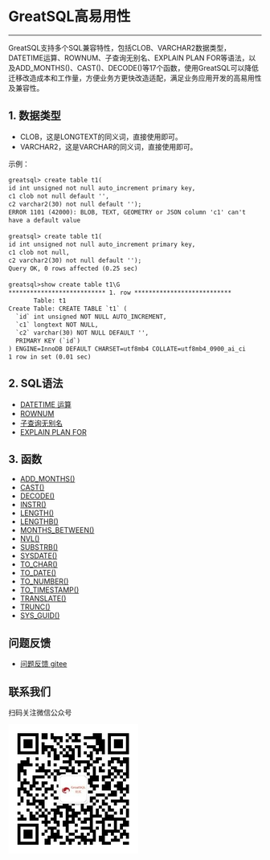 # GreatSQL高易用性
---

GreatSQL支持多个SQL兼容特性，包括CLOB、VARCHAR2数据类型，DATETIME运算、ROWNUM、子查询无别名、EXPLAIN PLAN FOR等语法，以及ADD_MONTHS()、CAST()、DECODE()等17个函数，使用GreatSQL可以降低迁移改造成本和工作量，方便业务方更快改造适配，满足业务应用开发的高易用性及兼容性。

## 1. 数据类型
- CLOB，这是LONGTEXT的同义词，直接使用即可。
- VARCHAR2，这是VARCHAR的同义词，直接使用即可。

示例：
```
greatsql> create table t1(
id int unsigned not null auto_increment primary key, 
c1 clob not null default '', 
c2 varchar2(30) not null default '');
ERROR 1101 (42000): BLOB, TEXT, GEOMETRY or JSON column 'c1' can't have a default value

greatsql> create table t1(
id int unsigned not null auto_increment primary key, 
c1 clob not null, 
c2 varchar2(30) not null default '');
Query OK, 0 rows affected (0.25 sec)

greatsql>show create table t1\G
*************************** 1. row ***************************
       Table: t1
Create Table: CREATE TABLE `t1` (
  `id` int unsigned NOT NULL AUTO_INCREMENT,
  `c1` longtext NOT NULL,
  `c2` varchar(30) NOT NULL DEFAULT '',
  PRIMARY KEY (`id`)
) ENGINE=InnoDB DEFAULT CHARSET=utf8mb4 COLLATE=utf8mb4_0900_ai_ci
1 row in set (0.01 sec)
```

## 2. SQL语法
- [DATETIME 运算](./5-3-easyuse-sql-compat-syntax-datetime-arithmetic.md)
- [ROWNUM](./5-3-easyuse-sql-compat-syntax-rownum.md)
- [子查询无别名](./5-3-easyuse-sql-compat-syntax-subquery-without-alias.md)
- [EXPLAIN PLAN FOR](./5-3-easyuse-sql-compat-syntax-explain-plan-for.md)

## 3. 函数
- [ADD_MONTHS()](./5-3-easyuse-sql-compat-func-addmonths.md)
- [CAST()](./5-3-easyuse-sql-compat-func-cast.md)
- [DECODE()](./5-3-easyuse-sql-compat-func-decode.md)
- [INSTR()](./5-3-easyuse-sql-compat-func-instr.md)
- [LENGTH()](./5-3-easyuse-sql-compat-func-length.md)
- [LENGTHB()](./5-3-easyuse-sql-compat-func-lengthb.md)
- [MONTHS_BETWEEN()](./5-3-easyuse-sql-compat-func-monthsbetween.md)
- [NVL()](./5-3-easyuse-sql-compat-func-nvl.md)
- [SUBSTRB()](./5-3-easyuse-sql-compat-func-substrb.md)
- [SYSDATE()](./5-3-easyuse-sql-compat-func-sysdate.md)
- [TO_CHAR()](./5-3-easyuse-sql-compat-func-tochar.md)
- [TO_DATE()](./5-3-easyuse-sql-compat-func-todate.md)
- [TO_NUMBER()](./5-3-easyuse-sql-compat-func-tonumber.md)
- [TO_TIMESTAMP()](./5-3-easyuse-sql-compat-func-totimestamp.md)
- [TRANSLATE()](./5-3-easyuse-sql-compat-func-translate.md)
- [TRUNC()](./5-3-easyuse-sql-compat-func-trunc.md)
- [SYS_GUID()](./5-3-easyuse-sql-compat-func-sysguid.md)


**问题反馈**
---
- [问题反馈 gitee](https://gitee.com/GreatSQL/GreatSQL-Manual/issues)


**联系我们**
---

扫码关注微信公众号

![greatsql-wx](../greatsql-wx.jpg)
